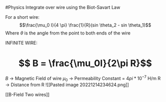 #Physics 
Integrate over wire using the Biot-Savart Law

For a short wire: $$\frac{\mu_0 I}{4 \pi} \frac{1}{R}(sin \theta_2 - sin \theta_1)$$
Where $\theta$ is the angle from the point to both ends of the wire

INFINITE WIRE:
# $$ B = \frac{\mu_0I}{2\pi R}$$
$B$ → Magnetic Field of wire
$\mu_0$ → Permeability Constant = $4pi* 10^{-7}$ H/m
R → Distance from R
![[Pasted image 20221214234624.png]]

[[B-Field Two wires]]
